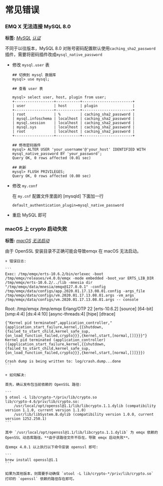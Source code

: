 # 常见错误
### EMQ X 无法连接 MySQL 8.0

**标签:** [*MySQL*](tags.md#mysql)  [*认证*](tags.md#认证)


不同于以往版本，MySQL 8.0 对账号密码配置默认使用`caching_sha2_password`插件，需要将密码插件改成`mysql_native_password`

  + 修改 `mysql.user` 表

    ```
    ## 切换到 mysql 数据库
    mysql> use mysql;

    ## 查看 user 表

    mysql> select user, host, plugin from user;
    +------------------+-----------+-----------------------+
    | user             | host      | plugin                |
    +------------------+-----------+-----------------------+
    | root             | %         | caching_sha2_password |
    | mysql.infoschema | localhost | caching_sha2_password |
    | mysql.session    | localhost | caching_sha2_password |
    | mysql.sys        | localhost | caching_sha2_password |
    | root             | localhost | caching_sha2_password |
    +------------------+-----------+-----------------------+

    ## 修改密码插件
    mysql> ALTER USER 'your_username'@'your_host' IDENTIFIED WITH mysql_native_password BY 'your_password';
    Query OK, 0 rows affected (0.01 sec)

    ## 刷新
    mysql> FLUSH PRIVILEGES;
    Query OK, 0 rows affected (0.00 sec)
    ```

  + 修改 `my.conf`
    
    在 `my.cnf` 配置文件里面的 [mysqld] 下面加一行
    ```
    default_authentication_plugin=mysql_native_password
    ```

  + 重启 MySQL 即可

### macOS 上 crypto 启动失败

**标签:** [*macOS*](tags.md#macOS)  [*无法启动*](tags.md#无法启动)

由于 OpenSSL 安装目录不正确可能会导致emqx 在 macOS 无法启动。

    + 错误日志:

    ```
    Exec: /tmp/emqx/erts-10.6.2/bin/erlexec -boot /tmp/emqx/releases/v4.0.0/emqx -mode embedded -boot_var ERTS_LIB_DIR /tmp/emqx/erts-10.6.2/../lib -mnesia dir "/tmp/emqx/data/mnesia/emqx@127.0.0.1" -config /tmp/emqx/data/configs/app.2020.01.17.13.08.01.config -args_file /tmp/emqx/data/configs/vm.2020.01.17.13.08.01.args -vm_args /tmp/emqx/data/configs/vm.2020.01.17.13.08.01.args -- console
Root: /tmp/emqx
/tmp/emqx
    Erlang/OTP 22 [erts-10.6.2] [source] [64-bit] [smp:4:4] [ds:4:4:10] [async-threads:4] [hipe] [dtrace]

    {"Kernel pid terminated",application_controller,"{application_start_failure,kernel,{{shutdown,{failed_to_start_child,kernel_safe_sup,{on_load_function_failed,crypto}}},{kernel,start,[normal,[]]}}}"}
    Kernel pid terminated (application_controller) ({application_start_failure,kernel,{{shutdown,{failed_to_start_child,kernel_safe_sup,{on_load_function_failed,crypto}}},{kernel,start,[normal,[]]}}})

    Crash dump is being written to: log/crash.dump...done
    ```

    + 如何解决:

    首先，确认发布包当前依赖的 OpenSSL 路径:

    ```
    $ otool -L lib/crypto-*/priv/lib/crypto.so
    lib/crypto-4.6/priv/lib/crypto.so:
        /usr/local/opt/openssl@1.1/lib/libcrypto.1.1.dylib (compatibility version 1.1.0, current version 1.1.0)
        /usr/lib/libSystem.B.dylib (compatibility version 1.0.0, current version 1252.250.1)
    ```

    其中 `/usr/local/opt/openssl@1.1/lib/libcrypto.1.1.dylib` 为 emqx 依赖的 OpenSSL 动态库路径。**由于该路径文件不存在，导致 emqx 启动失败**。

    在emqx 4.0.1 以上执行以下命令安装 openssl 即可:

    ```
    brew install openssl@1.1
    ```

    如果为其他版本，则需要手动确保 `otool -L lib/crypto-*/priv/lib/crypto.so` 打印的 `openssl` 依赖的路径存在即可。

